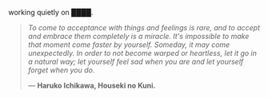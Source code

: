 working quietly on ████.


<!--QUOTE_START-->
> *To come to acceptance with things and feelings is rare, and to accept and embrace them completely is a miracle. It's impossible to make that moment come faster by yourself. Someday, it may come unexpectedly. In order to not become warped or heartless, let it go in a natural way; let yourself feel sad when you are and let yourself forget when you do.*  
>
>
> — **Haruko Ichikawa, Houseki no Kuni.**
<!--QUOTE_END-->
<!-- last updated: 2025-10-16T03:53:46.303021+00:00 -->
